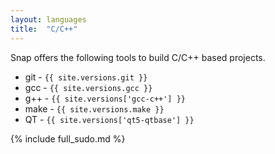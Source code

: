 ```yaml
---
layout: languages
title:  "C/C++"
---
```


Snap offers the following tools to build C/C++ based projects.

* git - `{{ site.versions.git }}`
* gcc - `{{ site.versions.gcc }}`
* g++ - `{{ site.versions['gcc-c++'] }}`
* make - `{{ site.versions.make }}`
* QT - `{{ site.versions['qt5-qtbase'] }}`

{% include full_sudo.md %}
